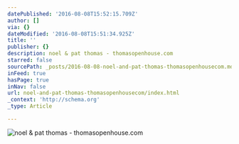 ```yaml
---
datePublished: '2016-08-08T15:52:15.709Z'
author: []
via: {}
dateModified: '2016-08-08T15:51:34.925Z'
title: ''
publisher: {}
description: noel & pat thomas - thomasopenhouse.com
starred: false
sourcePath: _posts/2016-08-08-noel-and-pat-thomas-thomasopenhousecom.md
inFeed: true
hasPage: true
inNav: false
url: noel-and-pat-thomas-thomasopenhousecom/index.html
_context: 'http://schema.org'
_type: Article

---
```

![noel & pat thomas - thomasopenhouse.com](https://the-grid-user-content.s3-us-west-2.amazonaws.com/04e5d761-5823-4e26-a09e-60bc98b0e663.jpg)